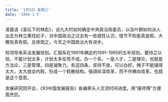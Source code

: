 ```yaml
---
title: '1月5日 星期三'
date: '1994-1-5'
---    
```

凌晨读《圣坛下的林彪》，谈九大时如何确定中央政治局委员，以及叶群如何派人出去为林立果找妃子，对中国政治之过去有一些感性认识。情节不知是真是假，大概有真有假。总体观之，今天之中国政治大有进步。

校领导来系谈发展规划。汇报系在1991年确定的1991-1995的五年规划，要持之以恒，不能计划太多，计划太多反而不成。办一个系，一是人才，二是理论，也就是方法论，三是管理，四是凝聚力。有这四条，坚持不放，可以办好。摊子不能铺得太大，太大就会内耗，形成一个耗散结构。强调纵深改革，而不作横向改革，也就是这个意思。

发展研究院开会，《93中国发展报告》各编牵头人交流时间进度。用“康师傅”方便面充饥。